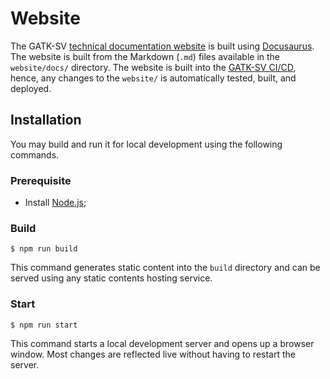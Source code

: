 # Website

The GATK-SV [technical documentation website](https://broadinstitute.github.io/gatk-sv/)
is built using [Docusaurus](https://docusaurus.io/). The website is built
from the Markdown (`.md`) files available in the `website/docs/` directory.
The website is built into the [GATK-SV CI/CD](https://github.com/broadinstitute/gatk-sv/blob/main/.github/workflows/docs.yml),
hence, any changes to the `website/` is automatically tested, built, and deployed.


## Installation
You may build and run it for local development using the following commands.

### Prerequisite

- Install [Node.js](https://nodejs.org/en/download/);

### Build

```
$ npm run build
```

This command generates static content into the `build` directory and can be served using any static contents hosting service.

### Start

```
$ npm run start
```

This command starts a local development server and opens up a browser window. Most changes are reflected live without having to restart the server.
